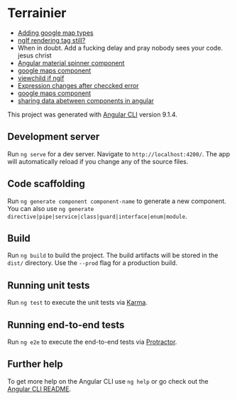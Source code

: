 # Terrainier

* [Adding google map types](https://medium.com/@jkeung/integrating-google-maps-api-w-angular-7-e7672396ce2d)
* [ngIf rendering tag still?](https://stackoverflow.com/questions/38230189/how-to-init-a-component-only-when-its-tag-is-at-ngif-true)
* When in doubt. Add a fucking delay and pray nobody sees your code. jesus christ
* [Angular material spinner component](https://material.angular.io/components/progress-spinner/api)
* [google maps component](https://medium.com/angular-in-depth/google-maps-is-now-an-angular-component-821ec61d2a0)
* [viewchild if ngif](https://stackoverflow.com/a/41095677)
* [Expression changes after checcked error](https://stackoverflow.com/a/35243106)
* [google maps component](https://medium.com/angular-in-depth/google-maps-is-now-an-angular-component-821ec61d2a0)
* [sharing data abetween components in angular](https://www.youtube.com/watch?v=I317BhehZKM)



This project was generated with [Angular CLI](https://github.com/angular/angular-cli) version 9.1.4.

## Development server

Run `ng serve` for a dev server. Navigate to `http://localhost:4200/`. The app will automatically reload if you change any of the source files.

## Code scaffolding

Run `ng generate component component-name` to generate a new component. You can also use `ng generate directive|pipe|service|class|guard|interface|enum|module`.

## Build

Run `ng build` to build the project. The build artifacts will be stored in the `dist/` directory. Use the `--prod` flag for a production build.

## Running unit tests

Run `ng test` to execute the unit tests via [Karma](https://karma-runner.github.io).

## Running end-to-end tests

Run `ng e2e` to execute the end-to-end tests via [Protractor](http://www.protractortest.org/).

## Further help

To get more help on the Angular CLI use `ng help` or go check out the [Angular CLI README](https://github.com/angular/angular-cli/blob/master/README.md).
